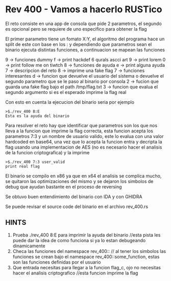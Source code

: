 # Rev 400 - Vamos a hacerlo RUSTico

El reto consiste en una app de consola que pide 2 parametros, el segundo es opcional pero se requiere de uno especifico para obtener la flag

El primer parametro tiene un fomato X:Y, el algoritmo del programa hace un split de este con base en los : y dependiendo que parametros sean el binario
ejecuta distintas funciones, a continuacion se mapean las funciones

9 -> funciones dummy 
    f -> print hackdef 6 qurals ascci art
    9 -> print lorem
    0 -> print follow me on tiwtch
8 -> funciones de ayuda
    e -> print alguna ayuda
    7 -> descripcion del reto
    8 -> imprime una fake flag
7 -> funciones interesantes
    d -> funcion que devuelve el usuario del sistema o devuelve el segundo parametro que se le paso al binario por consola
    2 -> fucion que guarda una fake flag bajo el path /tmp/flag.txt
    3 -> funcion que evalua el segundo argumento si es el esperado imprime la flag real

Con esto en cuenta la ejecucion del binario seria por ejemplo

```
>$./rev_400 8:E
Esta es la ayuda del binario
```
Para resolver el reto hay que identificar que parametros son los que nos lleva a la funcion que imprime la flag correcta, esta funcion acepta los parametros 7:3 y un nombre de usuario valido, este lo evalua con una valor hardcoded en base64, una vez que lo acepta la funcion entra y decripta la flag usando una implementacion de AES (no es necesario hacer el analisis de la funcion criptografica) y la imprime

```
>$./rev_400 7:3 user_valid
print real flag
```
El binario se compilo en x86 ya que en x64 el analisis se complica mucho, se quitaron las optimizaciones del mismo y se dejaron los simbolos de debug que ayudan bastante en el proceso de reversing

Se obtuvo buen entendimiento del binario con IDA y con GHIDRA

Se puede revisar el source code del binario en el archivo rev_400.rs

## HINTS

1. Prueba ./rev_400 8:E para imprimir la ayuda del binario //esta pista les puede dar la idea de como funciona si ya lo estan debugeando dinamicamente
2. Checa las funciones del namespace rev_400:: // al tener los simbolos las funciones se crean bajo el namespace rev_400::some_function, estas son las funciones definidas por el usuario
3. Que entrada necesitas para llegar a la funcion flag_c, ojo no necesitas hacer el analisis criptografico //esta funcion imprime la flag